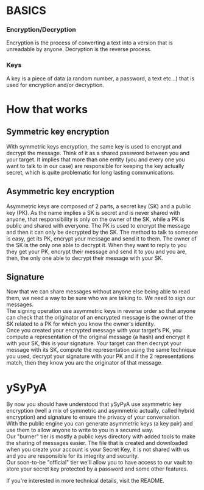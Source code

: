 # BASICS

### Encryption/Decryption
Encryption is the process of converting a text into a version that is unreadable by anyone. Decryption is the reverse process. 

### Keys
A key is a piece of data (a random number, a password, a text etc...) that is used for encryption and/or decryption.  

# How that works

## Symmetric key encryption
With symmetric keys encryption, the same key is used to encrypt and decrypt the message. Think of it as a shared password between you and your target. It implies that more than one entity (you and every one you want to talk to in our case) are responsible for keeping the key actually secret, which is quite problematic for long lasting communications.

## Asymmetric key encryption
Asymmetric keys are composed of 2 parts, a secret key (SK) and a public key (PK). As the name implies a SK is secret and is never shared with anyone, that responsibility is only on the owner of the SK, while a PK is public and shared with everyone.
The PK is used to encrypt the message and then it can only be decrypted by the SK. The method to talk to someone is easy, get its PK, encrypt your message and send it to them. The owner of the SK is the only one able to decrypt it. When they want to reply to you they get your PK, encrypt their message and send it to you and you are, then, the only one able to decrypt their message with your SK. 

## Signature
Now that we can share messages without anyone else being able to read them, we need a way to be sure who we are talking to. We need to sign our messages.  
The signing operation use asymmetric keys in reverse order so that anyone can check that the originator of an encrypted message is the owner of the SK related to a PK for which you know the owner's identity.  
Once you created your encrypted message with your target's PK, you compute a representation of the original message (a hash) and encrypt it with your SK, this is your signature. Your target can then decrypt your message with its SK, compute the representation using the same technique you used, decrypt your signature with your PK and if the 2 representations match, then they know you are the originator of that message.  
  
# ySyPyA
By now you should have understood that ySyPyA use asymmetric key encryption (well a mix of symmetric and asymmetric actually, called hybrid encryption) and signature to ensure the privacy of your conversation.  
With the public engine you can generate asymmetric keys (a key pair) and use them to allow anyone to write to you in a secured way.  
Our "burner" tier is mostly a public keys directory with added tools to make the sharing of messages easier. The file that is created and downloaded when you create your account is your Secret Key, it is not shared with us and you are responsible for its integrity and security.  
Our soon-to-be "official" tier we'll allow you to have access to our vault to store your secret key protected by a password and some other features.  
  
If you're interested in more technical details, visit the README.